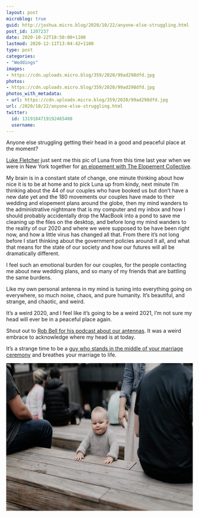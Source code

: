 ```yaml
---
layout: post
microblog: true
guid: http://joshua.micro.blog/2020/10/22/anyone-else-struggling.html
post_id: 1207237
date: 2020-10-22T18:50:00+1100
lastmod: 2020-12-11T13:04:42+1100
type: post
categories:
- "Weddings"
images:
- https://cdn.uploads.micro.blog/359/2020/99ad298dfd.jpg
photos:
- https://cdn.uploads.micro.blog/359/2020/99ad298dfd.jpg
photos_with_metadata:
- url: https://cdn.uploads.micro.blog/359/2020/99ad298dfd.jpg
url: /2020/10/22/anyone-else-struggling.html
twitter:
  id: 1319184719192465408
  username: 
---
```

Anyone else struggling getting their head in a good and peaceful place at the moment?

[Luke Fletcher](https://www.lukefletcherphoto.com) just sent me this pic of Luna from this time last year when we were in New York together for [an elopement with The Elopement Collective](https://elopementcollective.com).

My brain is in a constant state of change, one minute thinking about how nice it is to be at home and to pick Luna up from kindy, next minute I’m thinking about the 44 of our couples who have booked us but don’t have a new date yet and the 180 movements our couples have made to their wedding and elopement plans around the globe, then my mind wanders to the administrative nightmare that is my computer and my inbox and how I should probably accidentally drop the MacBook into a pond to save me cleaning up the files on the desktop, and before long my mind wanders to the reality of our 2020 and where we were supposed to be have been right now, and how a little virus has changed all that. From there it’s not long before I start thinking about the government policies around it all, and what that means for the state of our society and how our futures will all be dramatically different.

I feel such an emotional burden for our couples, for the people contacting me about new wedding plans, and so many of my friends that are battling the same burdens.

Like my own personal antenna in my mind is tuning into everything going on everywhere, so much noise, chaos, and pure humanity. It’s beautiful, and strange, and chaotic, and weird.

It’s a weird 2020, and I feel like it’s going to be a weird 2021, I’m not sure my head will ever be in a peaceful place again.

Shout out to [Rob Bell for his podcast about our antennas](https://robbell.podbean.com/e/you-and-your-antenna/). It was a weird embrace to acknowledge where my head is at today.

It’s a strange time to be a [guy who stands in the middle of your marriage ceremony](https://joshwithers.com.au) and breathes your marriage to life.

<img src="uploads/2020/99ad298dfd.jpg" width="600" height="399" alt="" />
